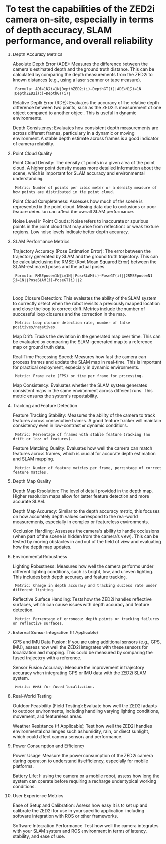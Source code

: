 # To test the capabilities of the ZED2i camera on-site, especially in terms of depth accuracy, SLAM performance, and overall reliability

1. Depth Accuracy Metrics

    Absolute Depth Error (ADE): Measures the difference between the camera's estimated depth and the ground truth distance. This can be calculated by comparing the depth measurements from the ZED2i to known distances (e.g., using a laser scanner or tape measure).

        Formula: ADE=1N∑i=1N∣DepthZED2i(i)−DepthGT(i)∣ADE=N1​∑i=1N​∣DepthZED2i​(i)−DepthGT​(i)∣

    Relative Depth Error (RDE): Evaluates the accuracy of the relative depth difference between two points, such as the ZED2i’s measurement of one object compared to another object. This is useful in dynamic environments.

    Depth Consistency: Evaluates how consistent depth measurements are across different frames, particularly in a dynamic or moving environment. A stable depth estimate across frames is a good indicator of camera reliability.

2. Point Cloud Quality

    Point Cloud Density: The density of points in a given area of the point cloud. A higher point density means more detailed information about the scene, which is important for SLAM accuracy and environmental understanding.

        Metric: Number of points per cubic meter or a density measure of how points are distributed in the point cloud.

    Point Cloud Completeness: Assesses how much of the scene is represented in the point cloud. Missing data due to occlusions or poor feature detection can affect the overall SLAM performance.

    Noise Level in Point Clouds: Noise refers to inaccurate or spurious points in the point cloud that may arise from reflections or weak texture regions. Low noise levels indicate better depth accuracy.

3. SLAM Performance Metrics

    Trajectory Accuracy (Pose Estimation Error): The error between the trajectory generated by SLAM and the ground truth trajectory. This can be calculated using the RMSE (Root Mean Squared Error) between the SLAM-estimated poses and the actual poses.

        Formula: RMSEpose=1N∑i=1N∣∣PoseSLAM(i)−PoseGT(i)∣∣2RMSEpose​=N1​∑i=1N​∣∣PoseSLAM​(i)−PoseGT​(i)∣∣2

        ​

    Loop Closure Detection: This evaluates the ability of the SLAM system to correctly detect when the robot revisits a previously mapped location and close the loop to correct drift. Metrics include the number of successful loop closures and the correction in the map.

        Metric: Loop closure detection rate, number of false positives/negatives.

    Map Drift: Tracks the deviation in the generated map over time. This can be evaluated by comparing the SLAM-generated map to a reference map or ground truth data.

    Real-Time Processing Speed: Measures how fast the camera can process frames and update the SLAM map in real-time. This is important for practical deployment, especially in dynamic environments.

        Metric: Frame rate (FPS) or time per frame for processing.

    Map Consistency: Evaluates whether the SLAM system generates consistent maps in the same environment across different runs. This metric ensures the system's repeatability.

4. Tracking and Feature Detection

    Feature Tracking Stability: Measures the ability of the camera to track features across consecutive frames. A good feature tracker will maintain consistency even in low-contrast or dynamic conditions.

        Metric: Percentage of frames with stable feature tracking (no drift or loss of features).

    Feature Matching Quality: Evaluates how well the camera can match features across frames, which is crucial for accurate depth estimation and SLAM mapping.

        Metric: Number of feature matches per frame, percentage of correct feature matches.

5. Depth Map Quality

    Depth Map Resolution: The level of detail provided in the depth map. Higher resolution maps allow for better feature detection and more accurate SLAM.

    Depth Map Accuracy: Similar to the depth accuracy metric, this focuses on how accurately depth values correspond to the real-world measurements, especially in complex or featureless environments.

    Occlusion Handling: Assesses the camera's ability to handle occlusions (when part of the scene is hidden from the camera’s view). This can be tested by moving obstacles in and out of the field of view and evaluating how the depth map updates.

6. Environmental Robustness

    Lighting Robustness: Measures how well the camera performs under different lighting conditions, such as bright, low, and uneven lighting. This includes both depth accuracy and feature tracking.

        Metric: Change in depth accuracy and tracking success rate under different lighting.

    Reflective Surface Handling: Tests how the ZED2i handles reflective surfaces, which can cause issues with depth accuracy and feature detection.

        Metric: Percentage of erroneous depth points or tracking failures on reflective surfaces.

7. External Sensor Integration (If Applicable)

    GPS and IMU Data Fusion: If you are using additional sensors (e.g., GPS, IMU), assess how well the ZED2i integrates with these sensors for localization and mapping. This could be measured by comparing the fused trajectory with a reference.

    Sensor Fusion Accuracy: Measure the improvement in trajectory accuracy when integrating GPS or IMU data with the ZED2i SLAM system.

        Metric: RMSE for fused localization.

8. Real-World Testing

    Outdoor Feasibility (Field Testing): Evaluate how well the ZED2i adapts to outdoor environments, including handling varying lighting conditions, movement, and featureless areas.

    Weather Resistance (If Applicable): Test how well the ZED2i handles environmental challenges such as humidity, rain, or direct sunlight, which could affect camera sensors and performance.

9. Power Consumption and Efficiency

    Power Usage: Measure the power consumption of the ZED2i camera during operation to understand its efficiency, especially for mobile platforms.

    Battery Life: If using the camera on a mobile robot, assess how long the system can operate before requiring a recharge under typical working conditions.

10. User Experience Metrics

    Ease of Setup and Calibration: Assess how easy it is to set up and calibrate the ZED2i for use in your specific application, including software integration with ROS or other frameworks.

    Software Integration Performance: Test how well the camera integrates with your SLAM system and ROS environment in terms of latency, stability, and ease of use.